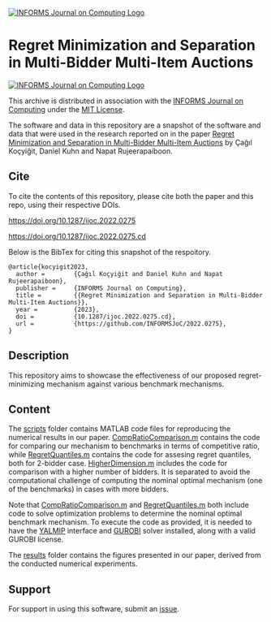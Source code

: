 [![INFORMS Journal on Computing Logo](https://INFORMSJoC.github.io/logos/INFORMS_Journal_on_Computing_Header.jpg)](https://pubsonline.informs.org/journal/ijoc)

# Regret Minimization and Separation in Multi-Bidder Multi-Item Auctions

[![INFORMS Journal on Computing Logo](https://INFORMSJoC.github.io/logos/INFORMS_Journal_on_Computing_Header.jpg)](https://pubsonline.informs.org/journal/ijoc)

This archive is distributed in association with the [INFORMS Journal on
Computing](https://pubsonline.informs.org/journal/ijoc) under the [MIT License](LICENSE.txt).

The software and data in this repository are a snapshot of the software and data
that were used in the research reported on in the paper 
[Regret Minimization and Separation in Multi-Bidder Multi-Item Auctions](https://doi.org/10.1287/ijoc.2022.0275) by Çağıl Koçyiğit, Daniel Kuhn and Napat Rujeerapaiboon.

## Cite

To cite the contents of this repository, please cite both the paper and this repo, using their respective DOIs.

https://doi.org/10.1287/ijoc.2022.0275

https://doi.org/10.1287/ijoc.2022.0275.cd

Below is the BibTex for citing this snapshot of the respoitory.

```
@article{kocyigit2023,
  author =        {Çağıl Koçyiğit and Daniel Kuhn and Napat Rujeerapaiboon},
  publisher =     {INFORMS Journal on Computing},
  title =         {{Regret Minimization and Separation in Multi-Bidder Multi-Item Auctions}},
  year =          {2023},
  doi =           {10.1287/ijoc.2022.0275.cd},
  url =           {https://github.com/INFORMSJoC/2022.0275},
}  
```

## Description

This repository aims to showcase the effectiveness of our proposed regret-minimizing mechanism against various benchmark mechanisms.

## Content

The [scripts](scripts) folder contains MATLAB code files for reproducing the numerical results in our paper. [CompRatioComparison.m](scripts/CompRatioComparison.m) contains the code for comparing our mechanism to benchmarks in terms of competitive ratio, while [RegretQuantiles.m](scripts/RegretQuantiles.m) contains the code for assesing regret quantiles, both for 2-bidder case. [HigherDimension.m](scripts/HigherDimension.m) includes the code for comparison with a higher number of bidders. It is separated to avoid the computational challenge of computing the nominal optimal mechanism (one of the benchmarks) in cases with more bidders. 

Note that [CompRatioComparison.m](scripts/CompRatioComparison.m) and [RegretQuantiles.m](scripts/RegretQuantiles.m) both include code to solve optimization problems to determine the nominal optimal benchmark mechanism. To execute the code as provided, it is needed to have the [YALMIP](https://yalmip.github.io/) interface and [GUROBI](https://www.gurobi.com/) solver installed, along with a valid GUROBI license.

The [results](results) folder contains the figures presented in our paper, derived from the conducted numerical experiments.
## Support

For support in using this software, submit an
[issue](https://github.com/INFORMSJoC/2022.0275/issues/new).
